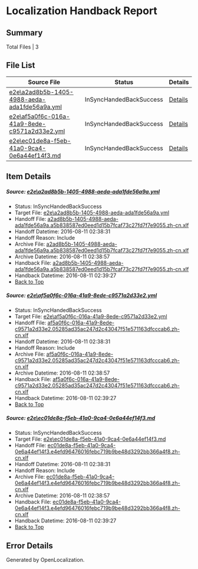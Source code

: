 # <a name='report-top'></a> Localization Handback Report

## Summary
 Total Files | 3

## File List
 Source File | Status | Details 
 ----------- | ------ | ------- 
 [e2e\a2ad8b5b-1405-4988-aeda-ada1fde56a9a.yml](https://github.com/OpenLocalizationTestOrg/oltest/blob/f4ae2e5a5126d38547d51ee535c04014cc8fd05a/e2e/a2ad8b5b-1405-4988-aeda-ada1fde56a9a.yml) | InSyncHandedBackSuccess | [Details](#b648a647f55a491dc45cf67d26733348994686233)
 [e2e\af5a0f6c-016a-41a9-8ede-c9571a2d33e2.yml](https://github.com/OpenLocalizationTestOrg/oltest/blob/f4ae2e5a5126d38547d51ee535c04014cc8fd05a/e2e/af5a0f6c-016a-41a9-8ede-c9571a2d33e2.yml) | InSyncHandedBackSuccess | [Details](#f494a2a690fb2304afa9f0ba93d59bf9c6fe8cc14)
 [e2e\ec01de8a-f5eb-41a0-9ca4-0e6a44ef14f3.md](https://github.com/OpenLocalizationTestOrg/oltest/blob/f4ae2e5a5126d38547d51ee535c04014cc8fd05a/e2e/ec01de8a-f5eb-41a0-9ca4-0e6a44ef14f3.md) | InSyncHandedBackSuccess | [Details](#6686f0f702cdb91dea38439538386b55f1ea6fb06)

## Item Details
##### <a name='b648a647f55a491dc45cf67d26733348994686233'></a> Source: [e2e\a2ad8b5b-1405-4988-aeda-ada1fde56a9a.yml](https://github.com/OpenLocalizationTestOrg/oltest/blob/f4ae2e5a5126d38547d51ee535c04014cc8fd05a/e2e/a2ad8b5b-1405-4988-aeda-ada1fde56a9a.yml)
* Status: InSyncHandedBackSuccess
* Target File: [e2e\a2ad8b5b-1405-4988-aeda-ada1fde56a9a.yml](https://github.com/OpenLocalizationTestOrg/ol-test-zhcn/blob/2086b815dfa7cc0fb39bc44d4ae7831daf907124/e2e/a2ad8b5b-1405-4988-aeda-ada1fde56a9a.yml)
* Handoff File: [a2ad8b5b-1405-4988-aeda-ada1fde56a9a.a5b838587ed0eed1d15b7fcaf73c27fd7f7e9055.zh-cn.xlf](https://github.com/OpenLocalizationTestOrg/olhandoff-e2e/blob/212ff15ed5671635cd2501be2726649b39468200/ol-handoff/OpenLocalizationTestOrg/ol-test-zhcn/ci/ht/a2ad8b5b-1405-4988-aeda-ada1fde56a9a.a5b838587ed0eed1d15b7fcaf73c27fd7f7e9055.zh-cn.xlf)
* Handoff Datetime: 2016-08-11 02:38:31
* Handoff Reason: Include
* Archive File: [a2ad8b5b-1405-4988-aeda-ada1fde56a9a.a5b838587ed0eed1d15b7fcaf73c27fd7f7e9055.zh-cn.xlf](https://github.com/OpenLocalizationTestOrg/olhandoff-e2e/blob/69275a17f9d822565dab4bbae16a905c07edd27e/ol-archive/OpenLocalizationTestOrg/ol-test-zhcn/ci/ht/a2ad8b5b-1405-4988-aeda-ada1fde56a9a.a5b838587ed0eed1d15b7fcaf73c27fd7f7e9055.zh-cn.xlf)
* Archive Datetime: 2016-08-11 02:38:57
* Handback File: [a2ad8b5b-1405-4988-aeda-ada1fde56a9a.a5b838587ed0eed1d15b7fcaf73c27fd7f7e9055.zh-cn.xlf](https://github.com/OpenLocalizationTestOrg/olhandback-e2e/blob/19a09e77baef603fe6b978fc2b546456552e8bdf/ol-handback/OpenLocalizationTestOrg/ol-test-zhcn/ci/ht/a2ad8b5b-1405-4988-aeda-ada1fde56a9a.a5b838587ed0eed1d15b7fcaf73c27fd7f7e9055.zh-cn.xlf)
* Handback Datetime: 2016-08-11 02:39:27
* [Back to Top](#report-top)

##### <a name='f494a2a690fb2304afa9f0ba93d59bf9c6fe8cc14'></a> Source: [e2e\af5a0f6c-016a-41a9-8ede-c9571a2d33e2.yml](https://github.com/OpenLocalizationTestOrg/oltest/blob/f4ae2e5a5126d38547d51ee535c04014cc8fd05a/e2e/af5a0f6c-016a-41a9-8ede-c9571a2d33e2.yml)
* Status: InSyncHandedBackSuccess
* Target File: [e2e\af5a0f6c-016a-41a9-8ede-c9571a2d33e2.yml](https://github.com/OpenLocalizationTestOrg/ol-test-zhcn/blob/2086b815dfa7cc0fb39bc44d4ae7831daf907124/e2e/af5a0f6c-016a-41a9-8ede-c9571a2d33e2.yml)
* Handoff File: [af5a0f6c-016a-41a9-8ede-c9571a2d33e2.05285ad35ac247d2c43047f51e571163dfcccab6.zh-cn.xlf](https://github.com/OpenLocalizationTestOrg/olhandoff-e2e/blob/212ff15ed5671635cd2501be2726649b39468200/ol-handoff/OpenLocalizationTestOrg/ol-test-zhcn/ci/ht/af5a0f6c-016a-41a9-8ede-c9571a2d33e2.05285ad35ac247d2c43047f51e571163dfcccab6.zh-cn.xlf)
* Handoff Datetime: 2016-08-11 02:38:31
* Handoff Reason: Include
* Archive File: [af5a0f6c-016a-41a9-8ede-c9571a2d33e2.05285ad35ac247d2c43047f51e571163dfcccab6.zh-cn.xlf](https://github.com/OpenLocalizationTestOrg/olhandoff-e2e/blob/69275a17f9d822565dab4bbae16a905c07edd27e/ol-archive/OpenLocalizationTestOrg/ol-test-zhcn/ci/ht/af5a0f6c-016a-41a9-8ede-c9571a2d33e2.05285ad35ac247d2c43047f51e571163dfcccab6.zh-cn.xlf)
* Archive Datetime: 2016-08-11 02:38:57
* Handback File: [af5a0f6c-016a-41a9-8ede-c9571a2d33e2.05285ad35ac247d2c43047f51e571163dfcccab6.zh-cn.xlf](https://github.com/OpenLocalizationTestOrg/olhandback-e2e/blob/19a09e77baef603fe6b978fc2b546456552e8bdf/ol-handback/OpenLocalizationTestOrg/ol-test-zhcn/ci/ht/af5a0f6c-016a-41a9-8ede-c9571a2d33e2.05285ad35ac247d2c43047f51e571163dfcccab6.zh-cn.xlf)
* Handback Datetime: 2016-08-11 02:39:27
* [Back to Top](#report-top)

##### <a name='6686f0f702cdb91dea38439538386b55f1ea6fb06'></a> Source: [e2e\ec01de8a-f5eb-41a0-9ca4-0e6a44ef14f3.md](https://github.com/OpenLocalizationTestOrg/oltest/blob/f4ae2e5a5126d38547d51ee535c04014cc8fd05a/e2e/ec01de8a-f5eb-41a0-9ca4-0e6a44ef14f3.md)
* Status: InSyncHandedBackSuccess
* Target File: [e2e\ec01de8a-f5eb-41a0-9ca4-0e6a44ef14f3.md](https://github.com/OpenLocalizationTestOrg/ol-test-zhcn/blob/2086b815dfa7cc0fb39bc44d4ae7831daf907124/e2e/ec01de8a-f5eb-41a0-9ca4-0e6a44ef14f3.md)
* Handoff File: [ec01de8a-f5eb-41a0-9ca4-0e6a44ef14f3.e4efd96476016febc719b9be48d3292bb366a4f8.zh-cn.xlf](https://github.com/OpenLocalizationTestOrg/olhandoff-e2e/blob/212ff15ed5671635cd2501be2726649b39468200/ol-handoff/OpenLocalizationTestOrg/ol-test-zhcn/ci/ht/ec01de8a-f5eb-41a0-9ca4-0e6a44ef14f3.e4efd96476016febc719b9be48d3292bb366a4f8.zh-cn.xlf)
* Handoff Datetime: 2016-08-11 02:38:31
* Handoff Reason: Include
* Archive File: [ec01de8a-f5eb-41a0-9ca4-0e6a44ef14f3.e4efd96476016febc719b9be48d3292bb366a4f8.zh-cn.xlf](https://github.com/OpenLocalizationTestOrg/olhandoff-e2e/blob/69275a17f9d822565dab4bbae16a905c07edd27e/ol-archive/OpenLocalizationTestOrg/ol-test-zhcn/ci/ht/ec01de8a-f5eb-41a0-9ca4-0e6a44ef14f3.e4efd96476016febc719b9be48d3292bb366a4f8.zh-cn.xlf)
* Archive Datetime: 2016-08-11 02:38:57
* Handback File: [ec01de8a-f5eb-41a0-9ca4-0e6a44ef14f3.e4efd96476016febc719b9be48d3292bb366a4f8.zh-cn.xlf](https://github.com/OpenLocalizationTestOrg/olhandback-e2e/blob/19a09e77baef603fe6b978fc2b546456552e8bdf/ol-handback/OpenLocalizationTestOrg/ol-test-zhcn/ci/ht/ec01de8a-f5eb-41a0-9ca4-0e6a44ef14f3.e4efd96476016febc719b9be48d3292bb366a4f8.zh-cn.xlf)
* Handback Datetime: 2016-08-11 02:39:27
* [Back to Top](#report-top)


## Error Details

Generated by OpenLocalization.
